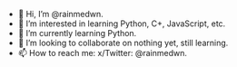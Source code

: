 - 👋 Hi, I’m @rainmedwn.
- 👀 I’m interested in learning Python, C+, JavaScript, etc.
- 🌱 I’m currently learning Python.
- 💞️ I’m looking to collaborate on nothing yet, still learning.
- 📫 How to reach me: x/Twitter: @rainmedwn.
